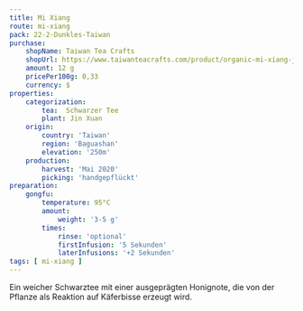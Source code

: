 ```yaml
---
title: Mi Xiang
route: mi-xiang
pack: 22-2-Dunkles-Taiwan
purchase:
    shopName: Taiwan Tea Crafts
    shopUrl: https://www.taiwanteacrafts.com/product/organic-mi-xiang-jin-xuan-black-tea/?attribute_pa_weight=250-g-8-82-oz-save-20&v=3a52f3c22ed6
    amount: 12 g
    pricePer100g: 0,33
    currency: $
properties:
    categorization:
        tea:  Schwarzer Tee
        plant: Jin Xuan
    origin:
        country: 'Taiwan'
        region: 'Baguashan'
        elevation: '250m'
    production:
        harvest: 'Mai 2020'
        picking: 'handgepflückt'
preparation:
    gongfu:
        temperature: 95°C
        amount:
            weight: '3-5 g'
        times:
            rinse: 'optional'
            firstInfusion: '5 Sekunden'
            laterInfusions: '+2 Sekunden'
tags: [ mi-xiang ]
---
```

Ein weicher Schwarztee mit einer ausgeprägten Honignote, die von der Pflanze als Reaktion auf Käferbisse erzeugt wird.